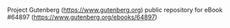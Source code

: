 Project Gutenberg (https://www.gutenberg.org) public repository for
eBook #64897 (https://www.gutenberg.org/ebooks/64897)
